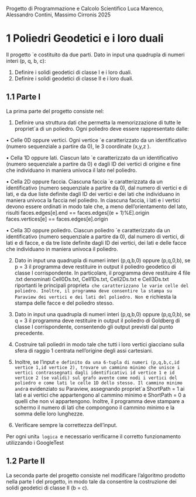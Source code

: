 Progetto di Programmazione e Calcolo Scientifico
Luca Marenco, Alessandro Contini, Massimo Cirronis
2025

# 1 Poliedri Geodetici e i loro duali
Il progetto `e costituito da due parti. Dato in input una quadrupla di numeri
interi (p, q, b, c):
1. Definire i solidi geodetici di classe I e i loro duali.
2. Definire i solidi geodetici di classe II e i loro duali.

## 1.1 Parte I
La prima parte del progetto consiste nel:

1. Definire una struttura dati che permetta la memorizzazione di tutte le
propriet`a di un poliedro. Ogni poliedro deve essere rappresentato dalle:

• Celle 0D oppure vertici. Ogni vertice `e caratterizzato da un identificativo
(numero sequenziale a partire da 0), le 3 coordinate (x,y,z ).

• Cella 1D oppure lati. Ciascun lato `e caratterizzato da un identificativo
(numero sequenziale a partire da 0) e dagli ID dei vertici
di origine e fine che individuano in maniera univoca il lato nel
poliedro.

• Cella 2D oppure faccia. Ciascuna faccia `e caratterizzata da un
identificativo (numero sequenziale a partire da 0), dal numero di
vertici e di lati, e da due liste definite dagli ID dei vertici e dei
lati che individuano in maniera univoca la faccia nel poliedro. In
ciascuna faccia, i lati e i vertici devono essere ordinati in modo tale
che, a meno dell’orientamento del lato, risulti
faces.edges[e].end == faces.edges[(e + 1)%E].origin
faces.vertices[e] == faces.edges[e].origin

• Cella 3D oppure poliedro. Ciascun poliedro `e caratterizzato da un
identificativo (numero sequenziale a partire da 0), dal numero di
vertici, di lati e di facce, e da tre liste definite dagli ID dei vertici,
dei lati e delle facce che individuano in maniera univoca il poliedro.

2. Dato in input una quadrupla di numeri interi (p,q,b,0) oppure (p,q,0,b),
se p = 3 il programma deve restituire in output il poliedro geodetico
di classe I corrispondente. In particolare, il programma deve restituire
4 file .txt denominati Cell0Ds.txt, Cell1Ds.txt, Cell2Ds.txt e
Cell3Ds.txt riportanti le principali propriet`a che caratterizzano le varie
celle del poliedro. Inoltre, il programma deve consentire la stampa su
Paraview dei vertici e dei lati del poliedro. Non `e richiesta la stampa
delle facce e del poliedro stesso.

3. Dato in input una quadrupla di numeri interi (p,q,b,0) oppure (p,q,0,b),
se q = 3 il programma deve restituire in output il poliedro di Goldberg
di classe I corrispondente, consentendo gli output previsti dal punto
precedente.

4. Costruire tali poliedri in modo tale che tutti i loro vertici giacciano sulla
sfera di raggio 1 centrata nell’origine degli assi cartesiani.

5. Inoltre, se l’input `e definito da una 6-tupla di numeri
(p,q,b,c,id vertice 1,id vertice 2),
trovare un cammino minimo che unisce i vertici contrassegnati dagli identificativi
id vertice 1 e id vertice 2 (se validi) sul grafo avente come nodi
i vertici del poliedro e come lati le celle 1D dello stesso. Il cammino minimo
andr`a evidenziato su Paraview, assegnando propriet`a ShortPath = 1
ai lati e ai vertici che appartengono al cammino minimo e ShortPath = 0
a quelli che non vi appartengono. Inoltre, il programma deve stampare a
schermo il numero di lati che compongono il cammino minimo e la somma
delle loro lunghezze.

6. Verificare sempre la correttezza dell’input.

Per ogni unit`a logica `e necessario verificarne il corretto funzionamento utilizzando
i GoogleTest

## 1.2 Parte II
La seconda parte del progetto consiste nel modificare l’algoritmo prodotto nella
parte I del progetto, in modo tale da consentire la costruzione dei solidi geodetici
di classe II (b = c).
